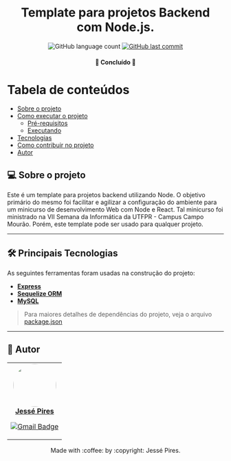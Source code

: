 <h1 align="center">
    Template para projetos Backend com Node.js.
</h1>

<p align="center">
  <img alt="GitHub language count" src="https://img.shields.io/github/languages/count/JessePires/template_back_book_mark_seinfo?color=%2304D361">
  
  <a href="https://github.com/JessePires/template_back_book_mark_seinfo/commits/main">
    <img alt="GitHub last commit" src="https://img.shields.io/github/last-commit/JessePires/template_back_book_mark_seinfo">
  </a>
</p>

<h4 align="center">
	🚧  Concluído 🚧
</h4>

Tabela de conteúdos
=================
<!--ts-->
   * [Sobre o projeto](#-sobre-o-projeto)
   * [Como executar o projeto](#-como-executar-o-projeto)
     * [Pré-requisitos](#pré-requisitos)
     * [Executando](#user-content--executando)
   * [Tecnologias](#-tecnologias)
   * [Como contribuir no projeto](#-como-contribuir-no-projeto)
   * [Autor](#-autor)
<!--te-->


## 💻 Sobre o projeto

Este é um template para projetos backend utilizando Node. O objetivo primário do mesmo foi facilitar e agilizar a configuração do ambiente para um minicurso de desenvolvimento Web com Node e React. Tal minicurso foi ministrado na VII Semana da Informática da UTFPR - Campus Campo Mourão. Porém, este template pode ser usado para qualquer projeto.

---

## 🛠 Principais Tecnologias

As seguintes ferramentas foram usadas na construção do projeto:

-   **[Express](https://expressjs.com/)**
-   **[Sequelize ORM](https://sequelize.org/)**
-   **[MySQL](https://www.mysql.com/)**

> Para maiores detalhes de dependências do projeto, veja o arquivo  [package.json](https://github.com/JessePires/back_book_mark/blob/main/package.json)

---

## 🦸 Autor

<table><tr>
 <td align="center"><a href="https://github.com/JessePires">
 <img style="border-radius: 50%;" src="https://avatars0.githubusercontent.com/u/20424496?s=460&u=87f2870ff153ab88402d6246cb3347a46ae33fe9&v=4" width="100px;" alt=""/>

<br />
<b>Jessé Pires</b>
</a> <a href="https://github.com/JessePires" title="Repositorio Jessé"></a>
   
[![Gmail Badge](https://img.shields.io/badge/-jesserocha@alunos.utfpr.edu.br-c14438?style=flat-square&logo=Gmail&logoColor=white&link=mailto:jesserocha@alunos.utfpr.edu.br)](mailto:jesserocha@alunos.utfpr.edu.br)</td></table>

<p align="center">
Made with :coffee: by :copyright: Jessé Pires.
</p>
